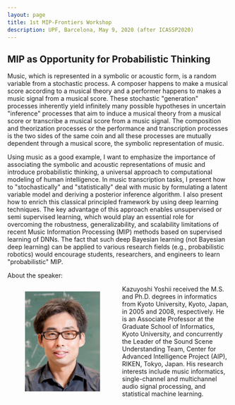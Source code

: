 ```yaml
---
layout: page
title: 1st MIP-Frontiers Workshop
description: UPF, Barcelona, May 9, 2020 (after ICASSP2020)
---
```


## MIP as Opportunity for Probabilistic Thinking

Music, which is represented in a symbolic or acoustic form, is a random variable from a stochastic process. A composer happens to make a musical score according to a musical theory and a performer happens to makes a music signal from a musical score. These stochastic "generation" processes inherently yield infinitely many possible hypotheses in uncertain "inference" processes that aim to induce a musical theory from a musical score or transcribe a musical score from a music signal. The composition and theorization processes or the performance and transcription processes is the two sides of the same coin and all these processes are mutually dependent through a musical score, the symbolic representation of music.

Using music as a good example, I want to emphasize the importance of associating the symbolic and acoustic representations of music and introduce probabilistic thinking, a universal approach to computational modeling of human intelligence. In music transcription tasks, I present how to "stochastically" and "statistically" deal with music by formulating a latent variable model and deriving a posterior inference algorithm. I also present how to enrich this classical principled framework by using deep learning techniques. The key advantage of this approach enables unsupervised or semi supervised learning, which would play an essential role for overcoming the robustness, generalizability, and scalability limitations of recent Music Information Processing (MIP) methods based on supervised learning of DNNs. The fact that such deep Bayesian learning (not Bayesian deep learning) can be applied to various research fields (e.g., probabilistic robotics) would encourage students, researchers, and engineers to learn "probabilistic" MIP.

About the speaker:

<div style="float:left;margin: 0 10px -10px 0" markdown="1">
<figure class="figure">
  <img src="photo_yoshii.jpg" alt="Kazuyoshi Yoshii" class="figure-img img-fluid mx-auto d-flex" width="170"/>
</figure>
</div>

Kazuyoshi Yoshii received the M.S. and Ph.D. degrees in informatics from Kyoto University, Kyoto, Japan, in 2005 and 2008, respectively. He is an Associate Professor at the Graduate School of Informatics, Kyoto University, and concurrently the Leader of the Sound Scene Understanding Team, Center for Advanced Intelligence Project (AIP), RIKEN, Tokyo, Japan. His research interests include music informatics, single-channel and multichannel audio signal processing, and statistical machine learning.
